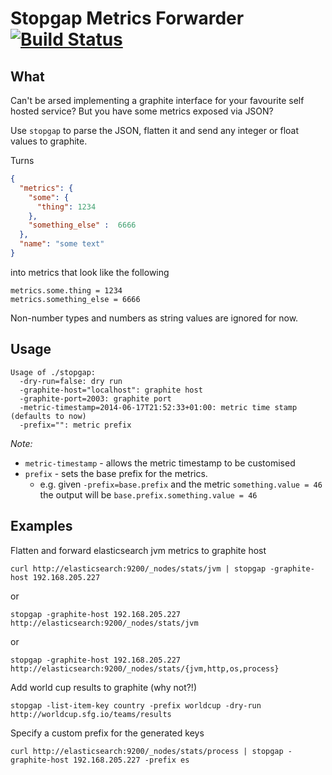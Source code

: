 # Stopgap Metrics Forwarder [![Build Status](https://travis-ci.org/patdowney/stopgap.svg?branch=master)](https://travis-ci.org/patdowney/stopgap)

## What
Can't be arsed implementing a graphite interface for your favourite 
self hosted service? But you have some metrics exposed via JSON?

Use `stopgap` to parse the JSON, flatten it and send any integer or float values to graphite.


Turns
```json
{
  "metrics": {
    "some": {
      "thing": 1234
    },
    "something_else" :  6666
  },
  "name": "some text"
}
```
into metrics that look like the following
```
metrics.some.thing = 1234
metrics.something_else = 6666
```

Non-number types and numbers as string values are ignored for now.

## Usage
```
Usage of ./stopgap:
  -dry-run=false: dry run
  -graphite-host="localhost": graphite host
  -graphite-port=2003: graphite port
  -metric-timestamp=2014-06-17T21:52:33+01:00: metric time stamp (defaults to now)
  -prefix="": metric prefix
```

*Note:*
* `metric-timestamp` - allows the metric timestamp to be customised
* `prefix` - sets the base prefix for the metrics.
  * e.g. given `-prefix=base.prefix` and the metric `something.value = 46` the output will be `base.prefix.something.value = 46`

## Examples
Flatten and forward elasticsearch jvm metrics to graphite host
```
curl http://elasticsearch:9200/_nodes/stats/jvm | stopgap -graphite-host 192.168.205.227
```
or
```
stopgap -graphite-host 192.168.205.227 http://elasticsearch:9200/_nodes/stats/jvm 
```
or
```
stopgap -graphite-host 192.168.205.227 http://elasticsearch:9200/_nodes/stats/{jvm,http,os,process}
```

Add world cup results to graphite (why not?!)
```
stopgap -list-item-key country -prefix worldcup -dry-run http://worldcup.sfg.io/teams/results
```

Specify a custom prefix for the generated keys
```
curl http://elasticsearch:9200/_nodes/stats/process | stopgap -graphite-host 192.168.205.227 -prefix es
```
